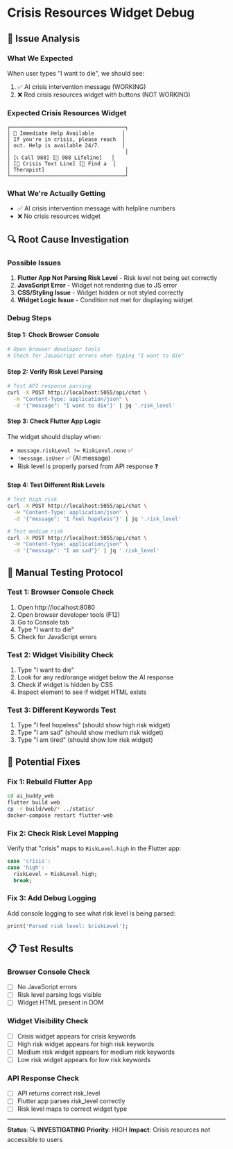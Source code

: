 # Crisis Resources Widget Debug

## 🎯 **Issue Analysis**

### **What We Expected**
When user types "I want to die", we should see:
1. ✅ AI crisis intervention message (WORKING)
2. ❌ Red crisis resources widget with buttons (NOT WORKING)

### **Expected Crisis Resources Widget**
```
┌─────────────────────────────────────┐
│ 🚨 Immediate Help Available         │
│ If you're in crisis, please reach  │
│ out. Help is available 24/7.       │
│                                     │
│ [📞 Call 988] [💬 988 Lifeline]   │
│ [📱 Crisis Text Line] [👤 Find a  │
│ Therapist]                          │
└─────────────────────────────────────┘
```

### **What We're Actually Getting**
- ✅ AI crisis intervention message with helpline numbers
- ❌ No crisis resources widget

## 🔍 **Root Cause Investigation**

### **Possible Issues**
1. **Flutter App Not Parsing Risk Level** - Risk level not being set correctly
2. **JavaScript Error** - Widget not rendering due to JS error
3. **CSS/Styling Issue** - Widget hidden or not styled correctly
4. **Widget Logic Issue** - Condition not met for displaying widget

### **Debug Steps**

#### **Step 1: Check Browser Console**
```bash
# Open browser developer tools
# Check for JavaScript errors when typing "I want to die"
```

#### **Step 2: Verify Risk Level Parsing**
```bash
# Test API response parsing
curl -X POST http://localhost:5055/api/chat \
  -H "Content-Type: application/json" \
  -d '{"message": "I want to die"}' | jq '.risk_level'
```

#### **Step 3: Check Flutter App Logic**
The widget should display when:
- `message.riskLevel != RiskLevel.none` ✅
- `!message.isUser` ✅ (AI message)
- Risk level is properly parsed from API response ❓

#### **Step 4: Test Different Risk Levels**
```bash
# Test high risk
curl -X POST http://localhost:5055/api/chat \
  -H "Content-Type: application/json" \
  -d '{"message": "I feel hopeless"}' | jq '.risk_level'

# Test medium risk  
curl -X POST http://localhost:5055/api/chat \
  -H "Content-Type: application/json" \
  -d '{"message": "I am sad"}' | jq '.risk_level'
```

## 🧪 **Manual Testing Protocol**

### **Test 1: Browser Console Check**
1. Open http://localhost:8080
2. Open browser developer tools (F12)
3. Go to Console tab
4. Type "I want to die"
5. Check for JavaScript errors

### **Test 2: Widget Visibility Check**
1. Type "I want to die"
2. Look for any red/orange widget below the AI response
3. Check if widget is hidden by CSS
4. Inspect element to see if widget HTML exists

### **Test 3: Different Keywords Test**
1. Type "I feel hopeless" (should show high risk widget)
2. Type "I am sad" (should show medium risk widget)
3. Type "I am tired" (should show low risk widget)

## 🔧 **Potential Fixes**

### **Fix 1: Rebuild Flutter App**
```bash
cd ai_buddy_web
flutter build web
cp -r build/web/* ../static/
docker-compose restart flutter-web
```

### **Fix 2: Check Risk Level Mapping**
Verify that "crisis" maps to `RiskLevel.high` in the Flutter app:
```dart
case 'crisis':
case 'high':
  riskLevel = RiskLevel.high;
  break;
```

### **Fix 3: Add Debug Logging**
Add console logging to see what risk level is being parsed:
```dart
print('Parsed risk level: $riskLevel');
```

## 📋 **Test Results**

### **Browser Console Check**
- [ ] No JavaScript errors
- [ ] Risk level parsing logs visible
- [ ] Widget HTML present in DOM

### **Widget Visibility Check**
- [ ] Crisis widget appears for crisis keywords
- [ ] High risk widget appears for high risk keywords
- [ ] Medium risk widget appears for medium risk keywords
- [ ] Low risk widget appears for low risk keywords

### **API Response Check**
- [ ] API returns correct risk_level
- [ ] Flutter app parses risk_level correctly
- [ ] Risk level maps to correct widget type

---

**Status**: 🔍 **INVESTIGATING**
**Priority**: HIGH
**Impact**: Crisis resources not accessible to users 